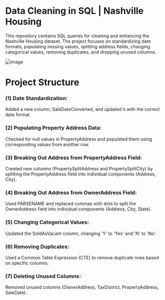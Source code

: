 # Data Cleaning in SQL | Nashville Housing

This repository contains SQL queries for cleaning and enhancing the Nashville Housing dataset.
The project focuses on standardizing date formats, populating missing values, splitting address fields, changing categorical values, removing duplicates, and dropping unused columns.


![image](https://github.com/TendaiPhikiso/DataCleaning/assets/57633068/c9733d37-d565-467e-826b-1e062c9601e1)
###

# Project Structure
### (1) Date Standardization:
Added a new column, SaleDateConverted, and updated it with the correct date format.

### (2) Populating Property Address Data:
Checked for null values in PropertyAddress and populated them using corresponding values from another row.

### (3) Breaking Out Address from PropertyAddress Field:
Created new columns (PropertySplitAddress and PropertySplitCity) by splitting the PropertyAddress field into individual components (Address, City).

### (4) Breaking Out Address from OwnerAddress Field:
Used PARSENAME and replaced commas with dots to split the OwnerAddress field into individual components (Address, City, State).

### (5) Changing Categorical Values:
Updated the SoldAsVacant column, changing 'Y' to 'Yes' and 'N' to 'No'.

### (6) Removing Duplicates:
Used a Common Table Expression (CTE) to remove duplicate rows based on specific columns.

### (7) Deleting Unused Columns:
Removed unused columns (OwnerAddress, TaxDistrict, PropertyAddress, SaleDate).
